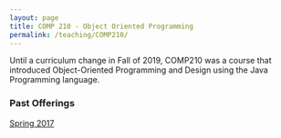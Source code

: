 ```yaml
---
layout: page
title: COMP 210 - Object Oriented Programming
permalink: /teaching/COMP210/
---
```


Until a curriculum change in Fall of 2019, COMP210 was a course that
introduced Object-Oriented Programming and Design using the Java Programming
language.

### Past Offerings

[Spring 2017](/teaching/COMP210/sp17/)
